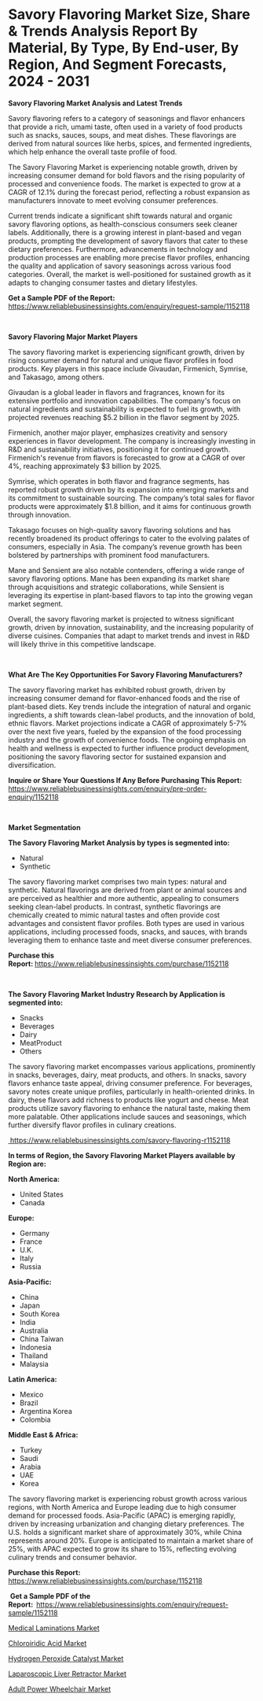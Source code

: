 <p><h1>Savory Flavoring Market Size, Share & Trends Analysis Report By Material, By Type, By End-user, By Region, And Segment Forecasts, 2024 - 2031</h1></p><p><strong>Savory Flavoring Market Analysis and Latest Trends</strong></p>
<p><p>Savory flavoring refers to a category of seasonings and flavor enhancers that provide a rich, umami taste, often used in a variety of food products such as snacks, sauces, soups, and meat dishes. These flavorings are derived from natural sources like herbs, spices, and fermented ingredients, which help enhance the overall taste profile of food.</p><p>The Savory Flavoring Market is experiencing notable growth, driven by increasing consumer demand for bold flavors and the rising popularity of processed and convenience foods. The market is expected to grow at a CAGR of 12.1% during the forecast period, reflecting a robust expansion as manufacturers innovate to meet evolving consumer preferences. </p><p>Current trends indicate a significant shift towards natural and organic savory flavoring options, as health-conscious consumers seek cleaner labels. Additionally, there is a growing interest in plant-based and vegan products, prompting the development of savory flavors that cater to these dietary preferences. Furthermore, advancements in technology and production processes are enabling more precise flavor profiles, enhancing the quality and application of savory seasonings across various food categories. Overall, the market is well-positioned for sustained growth as it adapts to changing consumer tastes and dietary lifestyles.</p></p>
<p><strong>Get a Sample PDF of the Report:&nbsp;</strong> <a href="https://www.reliablebusinessinsights.com/enquiry/request-sample/1152118?utm_campaign=75&utm_medium=2&utm_source=Github&utm_content=ia&utm_term=07112024&utm_id=savory-flavoring">https://www.reliablebusinessinsights.com/enquiry/request-sample/1152118</a></p>
<p>&nbsp;</p>
<p><strong>Savory Flavoring Major Market Players</strong></p>
<p><p>The savory flavoring market is experiencing significant growth, driven by rising consumer demand for natural and unique flavor profiles in food products. Key players in this space include Givaudan, Firmenich, Symrise, and Takasago, among others.</p><p>Givaudan is a global leader in flavors and fragrances, known for its extensive portfolio and innovation capabilities. The company's focus on natural ingredients and sustainability is expected to fuel its growth, with projected revenues reaching $5.2 billion in the flavor segment by 2025.</p><p>Firmenich, another major player, emphasizes creativity and sensory experiences in flavor development. The company is increasingly investing in R&D and sustainability initiatives, positioning it for continued growth. Firmenich's revenue from flavors is forecasted to grow at a CAGR of over 4%, reaching approximately $3 billion by 2025.</p><p>Symrise, which operates in both flavor and fragrance segments, has reported robust growth driven by its expansion into emerging markets and its commitment to sustainable sourcing. The company’s total sales for flavor products were approximately $1.8 billion, and it aims for continuous growth through innovation.</p><p>Takasago focuses on high-quality savory flavoring solutions and has recently broadened its product offerings to cater to the evolving palates of consumers, especially in Asia. The company’s revenue growth has been bolstered by partnerships with prominent food manufacturers.</p><p>Mane and Sensient are also notable contenders, offering a wide range of savory flavoring options. Mane has been expanding its market share through acquisitions and strategic collaborations, while Sensient is leveraging its expertise in plant-based flavors to tap into the growing vegan market segment.</p><p>Overall, the savory flavoring market is projected to witness significant growth, driven by innovation, sustainability, and the increasing popularity of diverse cuisines. Companies that adapt to market trends and invest in R&D will likely thrive in this competitive landscape.</p></p>
<p>&nbsp;</p>
<p><strong>What Are The Key Opportunities For Savory Flavoring Manufacturers?</strong></p>
<p><p>The savory flavoring market has exhibited robust growth, driven by increasing consumer demand for flavor-enhanced foods and the rise of plant-based diets. Key trends include the integration of natural and organic ingredients, a shift towards clean-label products, and the innovation of bold, ethnic flavors. Market projections indicate a CAGR of approximately 5-7% over the next five years, fueled by the expansion of the food processing industry and the growth of convenience foods. The ongoing emphasis on health and wellness is expected to further influence product development, positioning the savory flavoring sector for sustained expansion and diversification.</p></p>
<p><strong>Inquire or Share Your Questions If Any Before Purchasing This Report:</strong> <a href="https://www.reliablebusinessinsights.com/enquiry/pre-order-enquiry/1152118?utm_campaign=75&utm_medium=2&utm_source=Github&utm_content=ia&utm_term=07112024&utm_id=savory-flavoring">https://www.reliablebusinessinsights.com/enquiry/pre-order-enquiry/1152118</a></p>
<p>&nbsp;</p>
<p><strong>Market Segmentation</strong></p>
<p><strong>The Savory Flavoring Market Analysis by types is segmented into:</strong></p>
<p><ul><li>Natural</li><li>Synthetic</li></ul></p>
<p><p>The savory flavoring market comprises two main types: natural and synthetic. Natural flavorings are derived from plant or animal sources and are perceived as healthier and more authentic, appealing to consumers seeking clean-label products. In contrast, synthetic flavorings are chemically created to mimic natural tastes and often provide cost advantages and consistent flavor profiles. Both types are used in various applications, including processed foods, snacks, and sauces, with brands leveraging them to enhance taste and meet diverse consumer preferences.</p></p>
<p><strong>Purchase this Report:&nbsp;</strong><a href="https://www.reliablebusinessinsights.com/purchase/1152118?utm_campaign=75&utm_medium=2&utm_source=Github&utm_content=ia&utm_term=07112024&utm_id=savory-flavoring">https://www.reliablebusinessinsights.com/purchase/1152118</a></p>
<p>&nbsp;</p>
<p><strong>The Savory Flavoring Market Industry Research by Application is segmented into:</strong></p>
<p><ul><li>Snacks</li><li>Beverages</li><li>Dairy</li><li>MeatProduct</li><li>Others</li></ul></p>
<p><p>The savory flavoring market encompasses various applications, prominently in snacks, beverages, dairy, meat products, and others. In snacks, savory flavors enhance taste appeal, driving consumer preference. For beverages, savory notes create unique profiles, particularly in health-oriented drinks. In dairy, these flavors add richness to products like yogurt and cheese. Meat products utilize savory flavoring to enhance the natural taste, making them more palatable. Other applications include sauces and seasonings, which further diversify flavor profiles in culinary creations.</p></p>
<p><a href="https://www.reliablebusinessinsights.com/savory-flavoring-r1152118?utm_campaign=75&utm_medium=2&utm_source=Github&utm_content=ia&utm_term=07112024&utm_id=savory-flavoring">&nbsp;https://www.reliablebusinessinsights.com/savory-flavoring-r1152118</a></p>
<p><strong>In terms of Region, the Savory Flavoring Market Players available by Region are:</strong></p>
<p>
    <p> <strong> North America: </strong>
        <ul>
            <li>United States</li>
            <li>Canada</li>
        </ul>
        </p> 
    <p> <strong> Europe: </strong>
        <ul>
            <li>Germany</li>
            <li>France</li>
            <li>U.K.</li>
            <li>Italy</li>
            <li>Russia</li>
        </ul>
        </p> 
    <p> <strong> Asia-Pacific: </strong>
        <ul>
            <li>China</li>
            <li>Japan</li>
            <li>South Korea</li>
            <li>India</li>
            <li>Australia</li>
            <li>China Taiwan</li>
            <li>Indonesia</li>
            <li>Thailand</li>
            <li>Malaysia</li>
        </ul>
        </p> 
    <p> <strong> Latin America: </strong>
        <ul>
            <li>Mexico</li>
            <li>Brazil</li>
            <li>Argentina Korea</li>
            <li>Colombia</li>
        </ul>
        </p> 
    <p> <strong> Middle East & Africa: </strong>
        <ul>
            <li>Turkey</li>
            <li>Saudi</li>
            <li>Arabia</li>
            <li>UAE</li>
            <li>Korea</li>
        </ul>
    </p>
    </p>
<p><p>The savory flavoring market is experiencing robust growth across various regions, with North America and Europe leading due to high consumer demand for processed foods. Asia-Pacific (APAC) is emerging rapidly, driven by increasing urbanization and changing dietary preferences. The U.S. holds a significant market share of approximately 30%, while China represents around 20%. Europe is anticipated to maintain a market share of 25%, with APAC expected to grow its share to 15%, reflecting evolving culinary trends and consumer behavior.</p></p>
<p><strong>Purchase this Report: </strong><a href="https://www.reliablebusinessinsights.com/purchase/1152118?utm_campaign=75&utm_medium=2&utm_source=Github&utm_content=ia&utm_term=07112024&utm_id=savory-flavoring">https://www.reliablebusinessinsights.com/purchase/1152118</a></p>
<p>&nbsp;<strong>Get a Sample PDF of the Report:&nbsp;&nbsp;</strong><a href="https://www.reliablebusinessinsights.com/enquiry/request-sample/1152118?utm_campaign=75&utm_medium=2&utm_source=Github&utm_content=ia&utm_term=07112024&utm_id=savory-flavoring">https://www.reliablebusinessinsights.com/enquiry/request-sample/1152118</a></p>
<p><strong></strong></p>
<p><p><a href="https://issuu.com/reportprime-2/docs/medical-laminations-market-size-203_8040fd934000ae?utm_campaign=75&utm_medium=2&utm_source=Github&utm_content=ia&utm_term=07112024&utm_id=savory-flavoring">Medical Laminations Market</a></p><p><a href="https://github.com/shivermasallash/Market-Research-Report-List-1/blob/main/chloroiridic-acid-market.md?utm_campaign=75&utm_medium=2&utm_source=Github&utm_content=ia&utm_term=07112024&utm_id=savory-flavoring">Chloroiridic Acid Market</a></p><p><a href="https://github.com/taketakyriffecd/Market-Research-Report-List-1/blob/main/hydrogen-peroxide-catalyst-market.md?utm_campaign=75&utm_medium=2&utm_source=Github&utm_content=ia&utm_term=07112024&utm_id=savory-flavoring">Hydrogen Peroxide Catalyst Market</a></p><p><a href="https://issuu.com/reportprime-2/docs/laparoscopic-liver-retractor-market_e4606184eadb4f?utm_campaign=75&utm_medium=2&utm_source=Github&utm_content=ia&utm_term=07112024&utm_id=savory-flavoring">Laparoscopic Liver Retractor Market</a></p><p><a href="https://issuu.com/reportprime-2/docs/adult-power-wheelchair-market-size-_dd3fc02aba87e4?utm_campaign=75&utm_medium=2&utm_source=Github&utm_content=ia&utm_term=07112024&utm_id=savory-flavoring">Adult Power Wheelchair Market</a></p></p>